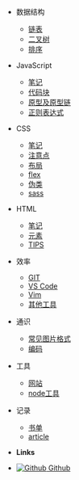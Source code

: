 - 数据结构
  - [链表](data-structure/linked-list.md)
  - [二叉树](data-structure/binary-tree.md)
  - [排序](data-structure/sort.md)

- JavaScript
  - [笔记](js/note-base.md)
  - [代码块](js/code-snippets.md)
  - [原型及原型链](js/prototype.md)
  - [正则表达式](js/regexp.md)

- CSS
  - [笔记](css/note-base.md)
  - [注意点](css/notice.md)
  - [布局](css/layout.md)
  - [flex](css/flex.md)
  - [伪类](css/pseudo-class.md)
  - [sass](css/sass.md)
  
- HTML
  - [笔记](html/note-base.md)
  - [元素](html/element.md)
  - [TIPS](html/tips.md)
- 效率
  - [GIT](effective/git.md)
  - [VS Code](effective/vscode.md)
  - [Vim](effective/vim.md)
  - [其他工具](effective/tool.md)
- 通识
  - [常见图片格式](generaledu/image.md)
  - [编码](generaledu/encode.md)
- 工具
  - [网站](tools/site.md)
  - [node工具](tools/nodetool.md)
- 记录
  - [书单](record/book.md)
  - [article](record/article.md)
- **Links**
- [![Github](https://icongram.jgog.in/simple/github.svg?color=808080&size=16) Github](https://github.com/tianyuan233)  
